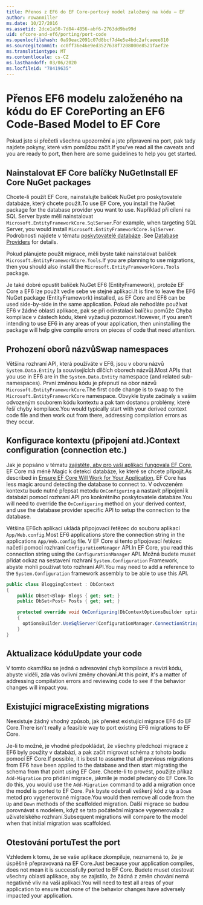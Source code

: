 ```yaml
---
title: Přenos z EF6 do EF Core-portový model založený na kódu – EF
author: rowanmiller
ms.date: 10/27/2016
ms.assetid: 2dce1a50-7d84-4856-abf6-2763dd9be99d
uid: efcore-and-ef6/porting/port-code
ms.openlocfilehash: 0a99eac2091c07d8bcf7d4e5e4bdc2afcaeee810
ms.sourcegitcommit: cc0ff36e46e9ed3527638f7208000e8521faef2e
ms.translationtype: MT
ms.contentlocale: cs-CZ
ms.lasthandoff: 03/06/2020
ms.locfileid: "78419635"
---
```

# <a name="porting-an-ef6-code-based-model-to-ef-core"></a><span data-ttu-id="d4552-102">Přenos EF6 modelu založeného na kódu do EF Core</span><span class="sxs-lookup"><span data-stu-id="d4552-102">Porting an EF6 Code-Based Model to EF Core</span></span>

<span data-ttu-id="d4552-103">Pokud jste si přečetli všechna upozornění a jste připraveni na port, pak tady najdete pokyny, které vám pomůžou začít.</span><span class="sxs-lookup"><span data-stu-id="d4552-103">If you've read all the caveats and you are ready to port, then here are some guidelines to help you get started.</span></span>

## <a name="install-ef-core-nuget-packages"></a><span data-ttu-id="d4552-104">Nainstalovat EF Core balíčky NuGet</span><span class="sxs-lookup"><span data-stu-id="d4552-104">Install EF Core NuGet packages</span></span>

<span data-ttu-id="d4552-105">Chcete-li použít EF Core, nainstalujte balíček NuGet pro poskytovatele databáze, který chcete použít.</span><span class="sxs-lookup"><span data-stu-id="d4552-105">To use EF Core, you install the NuGet package for the database provider you want to use.</span></span> <span data-ttu-id="d4552-106">Například při cílení na SQL Server byste měli nainstalovat `Microsoft.EntityFrameworkCore.SqlServer`.</span><span class="sxs-lookup"><span data-stu-id="d4552-106">For example, when targeting SQL Server, you would install `Microsoft.EntityFrameworkCore.SqlServer`.</span></span> <span data-ttu-id="d4552-107">Podrobnosti najdete v tématu [poskytovatelé databáze](../../core/providers/index.md) .</span><span class="sxs-lookup"><span data-stu-id="d4552-107">See [Database Providers](../../core/providers/index.md) for details.</span></span>

<span data-ttu-id="d4552-108">Pokud plánujete použít migrace, měli byste také nainstalovat balíček `Microsoft.EntityFrameworkCore.Tools`.</span><span class="sxs-lookup"><span data-stu-id="d4552-108">If you are planning to use migrations, then you should also install the `Microsoft.EntityFrameworkCore.Tools` package.</span></span>

<span data-ttu-id="d4552-109">Je také dobré opustit balíček NuGet EF6 (EntityFramework), protože EF Core a EF6 lze použít vedle sebe ve stejné aplikaci.</span><span class="sxs-lookup"><span data-stu-id="d4552-109">It is fine to leave the EF6 NuGet package (EntityFramework) installed, as EF Core and EF6 can be used side-by-side in the same application.</span></span> <span data-ttu-id="d4552-110">Pokud ale nehodláte používat EF6 v žádné oblasti aplikace, pak se při odinstalaci balíčku pomůže Chyba kompilace v částech kódu, které vyžadují pozornost.</span><span class="sxs-lookup"><span data-stu-id="d4552-110">However, if you aren't intending to use EF6 in any areas of your application, then uninstalling the package will help give compile errors on pieces of code that need attention.</span></span>

## <a name="swap-namespaces"></a><span data-ttu-id="d4552-111">Prohození oborů názvů</span><span class="sxs-lookup"><span data-stu-id="d4552-111">Swap namespaces</span></span>

<span data-ttu-id="d4552-112">Většina rozhraní API, která používáte v EF6, jsou v oboru názvů `System.Data.Entity` (a souvisejících dílčích oborech názvů).</span><span class="sxs-lookup"><span data-stu-id="d4552-112">Most APIs that you use in EF6 are in the `System.Data.Entity` namespace (and related sub-namespaces).</span></span> <span data-ttu-id="d4552-113">První změnou kódu je přepnutí na obor názvů `Microsoft.EntityFrameworkCore`.</span><span class="sxs-lookup"><span data-stu-id="d4552-113">The first code change is to swap to the `Microsoft.EntityFrameworkCore` namespace.</span></span> <span data-ttu-id="d4552-114">Obvykle byste začínaly s vaším odvozeným souborem kódu kontextu a pak tam dostanou problémy, které řeší chyby kompilace.</span><span class="sxs-lookup"><span data-stu-id="d4552-114">You would typically start with your derived context code file and then work out from there, addressing compilation errors as they occur.</span></span>

## <a name="context-configuration-connection-etc"></a><span data-ttu-id="d4552-115">Konfigurace kontextu (připojení atd.)</span><span class="sxs-lookup"><span data-stu-id="d4552-115">Context configuration (connection etc.)</span></span>

<span data-ttu-id="d4552-116">Jak je popsáno v tématu [zajistěte, aby pro vaši aplikaci fungovala EF Core](ensure-requirements.md), EF Core má méně Magic k detekci databáze, ke které se chcete připojit.</span><span class="sxs-lookup"><span data-stu-id="d4552-116">As described in [Ensure EF Core Will Work for Your Application](ensure-requirements.md), EF Core has less magic around detecting the database to connect to.</span></span> <span data-ttu-id="d4552-117">V odvozeném kontextu bude nutné přepsat metodu `OnConfiguring` a nastavit připojení k databázi pomocí rozhraní API pro konkrétního poskytovatele databáze.</span><span class="sxs-lookup"><span data-stu-id="d4552-117">You will need to override the `OnConfiguring` method on your derived context, and use the database provider specific API to setup the connection to the database.</span></span>

<span data-ttu-id="d4552-118">Většina EF6ch aplikací ukládá připojovací řetězec do souboru aplikací `App/Web.config`.</span><span class="sxs-lookup"><span data-stu-id="d4552-118">Most EF6 applications store the connection string in the applications `App/Web.config` file.</span></span> <span data-ttu-id="d4552-119">V EF Core si tento připojovací řetězec načetli pomocí rozhraní `ConfigurationManager` API.</span><span class="sxs-lookup"><span data-stu-id="d4552-119">In EF Core, you read this connection string using the `ConfigurationManager` API.</span></span> <span data-ttu-id="d4552-120">Možná budete muset přidat odkaz na sestavení rozhraní `System.Configuration` Framework, abyste mohli používat toto rozhraní API.</span><span class="sxs-lookup"><span data-stu-id="d4552-120">You may need to add a reference to the `System.Configuration` framework assembly to be able to use this API.</span></span>

``` csharp
public class BloggingContext : DbContext
{
    public DbSet<Blog> Blogs { get; set; }
    public DbSet<Post> Posts { get; set; }

    protected override void OnConfiguring(DbContextOptionsBuilder optionsBuilder)
    {
      optionsBuilder.UseSqlServer(ConfigurationManager.ConnectionStrings["BloggingDatabase"].ConnectionString);
    }
}
```

## <a name="update-your-code"></a><span data-ttu-id="d4552-121">Aktualizace kódu</span><span class="sxs-lookup"><span data-stu-id="d4552-121">Update your code</span></span>

<span data-ttu-id="d4552-122">V tomto okamžiku se jedná o adresování chyb kompilace a revizi kódu, abyste viděli, zda vás ovlivní změny chování.</span><span class="sxs-lookup"><span data-stu-id="d4552-122">At this point, it's a matter of addressing compilation errors and reviewing code to see if the behavior changes will impact you.</span></span>

## <a name="existing-migrations"></a><span data-ttu-id="d4552-123">Existující migrace</span><span class="sxs-lookup"><span data-stu-id="d4552-123">Existing migrations</span></span>

<span data-ttu-id="d4552-124">Neexistuje žádný vhodný způsob, jak přenést existující migrace EF6 do EF Core.</span><span class="sxs-lookup"><span data-stu-id="d4552-124">There isn't really a feasible way to port existing EF6 migrations to EF Core.</span></span>

<span data-ttu-id="d4552-125">Je-li to možné, je vhodné předpokládat, že všechny předchozí migrace z EF6 byly použity v databázi, a pak začít migrovat schéma z tohoto bodu pomocí EF Core.</span><span class="sxs-lookup"><span data-stu-id="d4552-125">If possible, it is best to assume that all previous migrations from EF6 have been applied to the database and then start migrating the schema from that point using EF Core.</span></span> <span data-ttu-id="d4552-126">Chcete-li to provést, použijte příkaz `Add-Migration` pro přidání migrace, jakmile je model předaný do EF Core.</span><span class="sxs-lookup"><span data-stu-id="d4552-126">To do this, you would use the `Add-Migration` command to add a migration once the model is ported to EF Core.</span></span> <span data-ttu-id="d4552-127">Pak byste odebrali veškerý kód z `Up` a `Down` metod pro vygenerované migrace.</span><span class="sxs-lookup"><span data-stu-id="d4552-127">You would then remove all code from the `Up` and `Down` methods of the scaffolded migration.</span></span> <span data-ttu-id="d4552-128">Další migrace se budou porovnávat s modelem, když se tato počáteční migrace vygenerovala z uživatelského rozhraní.</span><span class="sxs-lookup"><span data-stu-id="d4552-128">Subsequent migrations will compare to the model when that initial migration was scaffolded.</span></span>

## <a name="test-the-port"></a><span data-ttu-id="d4552-129">Otestování portu</span><span class="sxs-lookup"><span data-stu-id="d4552-129">Test the port</span></span>

<span data-ttu-id="d4552-130">Vzhledem k tomu, že se vaše aplikace zkompiluje, neznamená to, že je úspěšně přepravovaná na EF Core.</span><span class="sxs-lookup"><span data-stu-id="d4552-130">Just because your application compiles, does not mean it is successfully ported to EF Core.</span></span> <span data-ttu-id="d4552-131">Budete muset otestovat všechny oblasti aplikace, aby se zajistilo, že žádná z změn chování nemá negativně vliv na vaši aplikaci.</span><span class="sxs-lookup"><span data-stu-id="d4552-131">You will need to test all areas of your application to ensure that none of the behavior changes have adversely impacted your application.</span></span>
